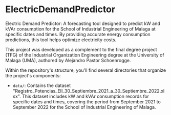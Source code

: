 # ElectricDemandPredictor

Electric Demand Predictor: A forecasting tool designed to predict kW and kVAr consumption for the School of Industrial Engineering of Malaga at specific dates and times. By providing accurate energy consumption predictions, this tool helps optimize electricity costs.

This project was developed as a complement to the final degree project (TFG) of the Industrial Organization Engineering degree at the University of Malaga (UMA), authored by Alejandro Pastor Schoenrogge.

Within the repository's structure, you'll find several directories that organize the project's components:

- `data/`: Contains the dataset "Registro_Potencias_EII_30_Septiembre_2021_a_30_Septiembre_2022.xlsx". This dataset includes kW and kVAr consumption records for specific dates and times, covering the period from September 2021 to September 2022 for the School of Industrial Engineering of Malaga.